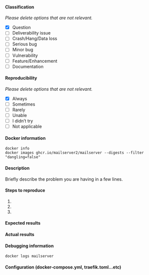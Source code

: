 #### Classification
_Please delete options that are not relevant._

* [X] Question
* [ ] Deliverability issue
* [ ] Crash/Hang/Data loss
* [ ] Serious bug
* [ ] Minor bug
* [ ] Vulnerability
* [ ] Feature/Enhancement
* [ ] Documentation

#### Reproducibility
_Please delete options that are not relevant._

* [X] Always
* [ ] Sometimes
* [ ] Rarely
* [ ] Unable
* [ ] I didn’t try
* [ ] Not applicable

#### Docker information
```
docker info
docker images ghcr.io/mailserver2/mailserver --digests --filter "dangling=false"
```

#### Description
Briefly describe the problem you are having in a few lines.


#### Steps to reproduce
1.
2.
3.

#### Expected results


#### Actual results


#### Debugging information
```
docker logs mailserver
```

#### Configuration (docker-compose.yml, traefik.toml...etc)
